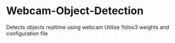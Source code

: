 # Webcam-Object-Detection
Detects objects realtime using webcam 
Utilise Yolov3 weights and configuration file
